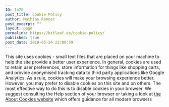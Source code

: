 ```yaml
---
ID: 1478
post_title: Cookie Policy
author: Mathias Renner
post_excerpt: ""
layout: page
permalink: https://bitleaf.de/cookie-policy/
published: true
post_date: 2018-05-24 22:08:59
---
```

This site uses cookies - small text files that are placed on your machine to help the site provide a better user experience. In general, cookies are used to retain user preferences, store information for things like shopping carts, and provide anonymised tracking data to third party applications like Google Analytics. As a rule, cookies will make your browsing experience better. However, you may prefer to disable cookies on this site and on others. The most effective way to do this is to disable cookies in your browser. We suggest consulting the Help section of your browser or taking a look at <a href="http://www.aboutcookies.org">the About Cookies website</a> which offers guidance for all modern browsers